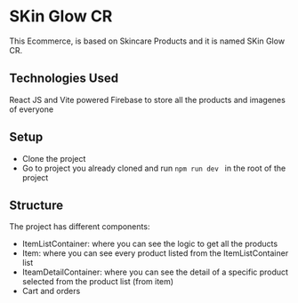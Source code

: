 # SKin Glow CR
This Ecommerce, is based on Skincare Products and it is named SKin Glow CR.

## Technologies Used
React JS and Vite powered
Firebase to store all the products and imagenes of everyone

## Setup

- Clone the project 
- Go to project you already cloned and run `npm run dev ` in the root of the project

## Structure

The project has different components:

- ItemListContainer: where you can see the logic to get all the products
- Item: where you can see every product listed from the ItemListContainer list
- IteamDetailContainer: where you can see the detail of a specific product selected from the product list (from item)
- Cart and orders


